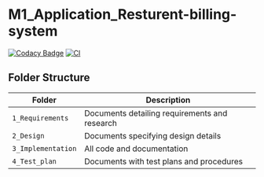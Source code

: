 # M1_Application_Resturent-billing-system 
[![Codacy Badge](https://api.codacy.com/project/badge/Grade/fd3a07dd5eba4d2680eb4299a0773a63)](https://app.codacy.com/gh/Niteesh12/M1_Application_Resturent-billing-system?utm_source=github.com&utm_medium=referral&utm_content=Niteesh12/M1_Application_Resturent-billing-system&utm_campaign=Badge_Grade_Settings)
[![CI](https://github.com/Niteesh12/M1_Application_Resturent-billing-system/actions/workflows/main.yml/badge.svg?branch=main)](https://github.com/Niteesh12/M1_Application_Resturent-billing-system/actions/workflows/main.yml)     

## Folder Structure
Folder | Description
-------------------| -----------------------------------------
`1_Requirements` | Documents detailing requirements and research
`2_Design` | Documents specifying design details
`3_Implementation`| All code and documentation
`4_Test_plan` | Documents with test plans and procedures


